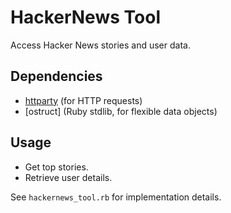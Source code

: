 # HackerNews Tool

Access Hacker News stories and user data.

## Dependencies

- [httparty](https://github.com/jnunemaker/httparty) (for HTTP requests)
- [ostruct] (Ruby stdlib, for flexible data objects)

## Usage

- Get top stories.
- Retrieve user details.

See `hackernews_tool.rb` for implementation details.
